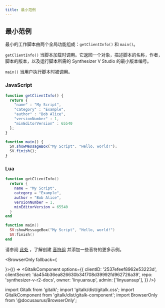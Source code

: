 ```yaml
---
title: 最小范例
---
```


## 最小范例

最小的工作脚本由两个全局功能组成：`getClientInfo()` 和 `main()`。

`getClientInfo()` 当脚本加载时调用。它返回一个对象，描述脚本的名称，作者，脚本的版本，以及运行脚本所需的 Synthesizer V Studio 的最小版本编号。

`main()` 当用户执行脚本时被调用。

### JavaScript
```js
function getClientInfo() {
  return {
    "name" : "My Script",
    "category" : "Example",
    "author" : "Bob Alice",
    "versionNumber" : 1,
    "minEditorVersion" : 65540
  };
}

function main() {
  SV.showMessageBox("My Script", "Hello, world!");
  SV.finish();
}
```

### Lua

```lua
function getClientInfo()
  return {
    name = "My Script",
    category = "Example",
    author = "Bob Alice",
    versionNumber = 1,
    minEditorVersion = 65540
  }
end

function main()
  SV:showMessageBox("My Script", "Hello, world!")
  SV:finish()
end
```

请参阅 [此处](https://github.com/Dreamtonics/svstudio-scripts/tree/master/HelloWorld) ，了解创建 [音符组](../classes/note_group.md) 并添加一些音符的更多示例。

<BrowserOnly fallback={<div></div>}>{() => <GitalkComponent options={{
    clientID: '2537efeef8962e53223d',
    clientSecret: 'da454b36ea826630b34f708d39992fd962726a39',
    repo: 'synthesizer-v-r2-docs',
    owner: 'linyuansup',
    admin: ['linyuansup'],
    }} />}
</BrowserOnly>

import Gitalk from 'gitalk';
import 'gitalk/dist/gitalk.css';
import GitalkComponent from 'gitalk/dist/gitalk-component';
import BrowserOnly from '@docusaurus/BrowserOnly';